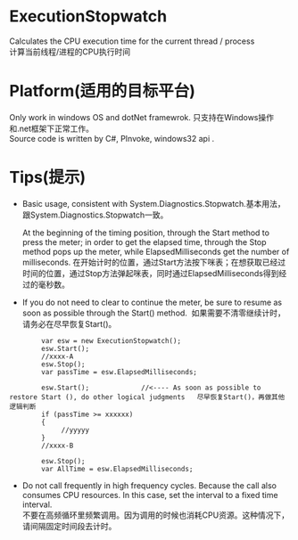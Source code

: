 # ExecutionStopwatch
Calculates the CPU execution time for the current thread / process  
计算当前线程/进程的CPU执行时间

# Platform(适用的目标平台)
Only work in windows OS  and  dotNet framewrok. 只支持在Windows操作和.net框架下正常工作。  
Source code is written by C#, PInvoke, windows32 api .  

# Tips(提示)
- Basic usage, consistent with System.Diagnostics.Stopwatch.基本用法，跟System.Diagnostics.Stopwatch一致。  

  At the beginning of the timing position, through the Start method to press the meter; in order to get the elapsed time, through the Stop method pops up the meter, while ElapsedMilliseconds get the number of milliseconds.
  在开始计时的位置，通过Start方法按下咪表；在想获取已经过时间的位置，通过Stop方法弹起咪表，同时通过ElapsedMilliseconds得到经过的毫秒数。
  
- If you do not need to clear to continue the meter, be sure to resume as soon as possible  through the Start() method.
  如果需要不清零继续计时，请务必在尽早恢复Start()。
  
```
        var esw = new ExecutionStopwatch();
        esw.Start();
        //xxxx-A
        esw.Stop();
        var passTime = esw.ElapsedMilliseconds;
  
        esw.Start();             //<---- As soon as possible to restore Start (), do other logical judgments   尽早恢复Start()，再做其他逻辑判断
        if (passTime >= xxxxxx)
        {
             //yyyyy
        }
        //xxxx-B
        
        esw.Stop();
        var AllTime = esw.ElapsedMilliseconds;
```

- Do not call frequently in high frequency cycles. Because the call also consumes CPU resources. In this case, set the interval to a fixed time interval.  
  不要在高频循环里频繁调用。因为调用的时候也消耗CPU资源。这种情况下，请间隔固定时间段去计时。

